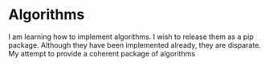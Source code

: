# Algorithms
I am learning how to implement algorithms.  I wish to release them as a pip package. Although they have been implemented already, they are disparate. My attempt to provide a coherent package of algorithms
